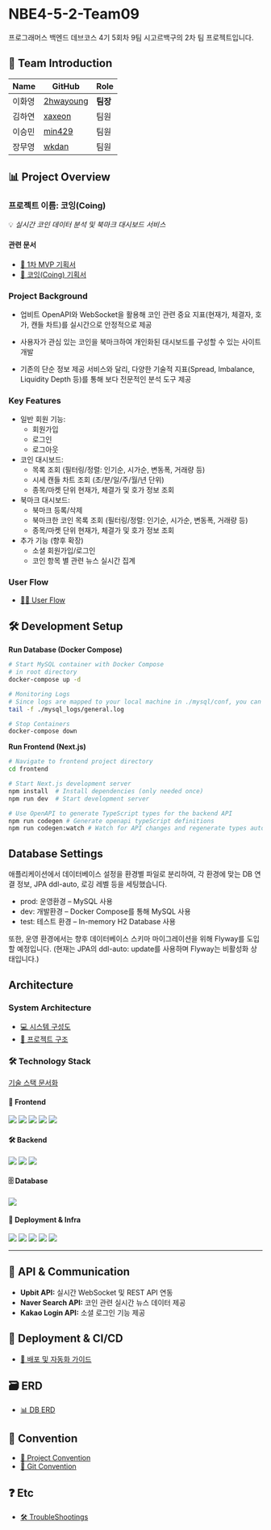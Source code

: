 # NBE4-5-2-Team09

프로그래머스 백엔드 데브코스 4기 5회차 9팀 시고르백구의 2차 팀 프로젝트입니다.


## 👥 Team Introduction

| Name     | GitHub                                    | Role       |
|----------|---------------------------------------------|------------|
| 이화영 | [2hwayoung](https://github.com/2hwayoung)  | **팀장**   |
| 김하연 | [xaxeon](https://github.com/xaxeon)        | 팀원       |
| 이승민 | [min429](https://github.com/min429)        | 팀원       |
| 장무영 | [wkdan](https://github.com/wkdan)          | 팀원       |


## 📊 Project Overview

### 프로젝트 이름: **코잉(Coing)**
💡 *실시간 코인 데이터 분석 및 북마크 대시보드 서비스*

#### 관련 문서
- [📘 1차 MVP 기획서](https://github.com/prgrms-be-devcourse/NBE4-5-2-Team09/wiki/%EC%BD%94%EC%9E%89(Coing)-1%EC%B0%A8-MVP-%EA%B8%B0%ED%9A%8D%EC%84%9C)
- [📝 코잉(Coing) 기획서](https://github.com/prgrms-be-devcourse/NBE4-5-2-Team09/wiki/%EC%BD%94%EC%9E%89(Coing)-%EA%B8%B0%ED%9A%8D%EC%84%9C)


### Project Background
 - 업비트 OpenAPI와 WebSocket을 활용해 코인 관련 중요 지표(현재가, 체결자, 호가, 캔들 차트)를 실시간으로 안정적으로 제공

 - 사용자가 관심 있는 코인을 북마크하여 개인화된 대시보드를 구성할 수 있는 사이트 개발

 - 기존의 단순 정보 제공 서비스와 달리, 다양한 기술적 지표(Spread, Imbalance, Liquidity Depth 등)를 통해 보다 전문적인 분석 도구 제공
 

### Key Features
 - 일반 회원 기능:
    - 회원가입
    - 로그인
    - 로그아웃
 - 코인 대시보드:
    - 목록 조회 (필터링/정렬: 인기순, 시가순, 변동폭, 거래량 등)
    - 시세 캔들 차트 조회 (초/분/일/주/월/년 단위)
    - 종목/마켓 단위 현재가, 체결가 및 호가 정보 조회
 - 북마크 대시보드:
    - 북마크 등록/삭제
    - 북마크한 코인 목록 조회 (필터링/정렬: 인기순, 시가순, 변동폭, 거래량 등)
    - 종목/마켓 단위 현재가, 체결가 및 호가 정보 조회
 - 추가 기능 (향후 확장)
    - 소셜 회원가입/로그인
    - 코인 항목 별 관련 뉴스 실시간 집계
      
### User Flow
- [👨‍💻 User Flow](https://github.com/prgrms-be-devcourse/NBE4-5-2-Team09/wiki/User-Flow)

## 🛠️ Development Setup

**Run Database (Docker Compose)**

```bash
# Start MySQL container with Docker Compose
# in root directory
docker-compose up -d

# Monitoring Logs
# Since logs are mapped to your local machine in ./mysql/conf, you can monitor them directly:
tail -f ./mysql_logs/general.log

# Stop Containers
docker-compose down

```

**Run Frontend (Next.js)**

```bash
# Navigate to frontend project directory
cd frontend

# Start Next.js development server
npm install  # Install dependencies (only needed once)
npm run dev  # Start development server

# Use OpenAPI to generate TypeScript types for the backend API
npm run codegen # Generate openapi typeScript definitions
npm run codegen:watch # Watch for API changes and regenerate types automatically

```

## Database Settings

애플리케이션에서 데이터베이스 설정을 환경별 파일로 분리하여, 각 환경에 맞는 DB 연결 정보, JPA ddl-auto, 로깅 레벨 등을 세팅했습니다.

- prod: 운영환경 – MySQL 사용
- dev: 개발환경 – Docker Compose를 통해 MySQL 사용
- test: 테스트 환경 – In-memory H2 Database 사용

또한, 운영 환경에서는 향후 데이터베이스 스키마 마이그레이션을 위해 Flyway를 도입할 예정입니다. (현재는 JPA의 ddl-auto: update를 사용하며 Flyway는 비활성화 상태입니다.)


## Architecture

### System Architecture
- [💻 시스템 구성도](https://github.com/prgrms-be-devcourse/NBE4-5-2-Team09/wiki/%EC%8B%9C%EC%8A%A4%ED%85%9C-%EA%B5%AC%EC%84%B1%EB%8F%84(%EC%95%84%ED%82%A4%ED%85%8D%EC%B2%98))
- [📃 프로젝트 구조](https://github.com/prgrms-be-devcourse/NBE4-5-2-Team09/wiki/%ED%94%84%EB%A1%9C%EC%A0%9D%ED%8A%B8-%EA%B5%AC%EC%A1%B0)

### 🛠️ Technology Stack
[기술 스택 문서화](https://github.com/prgrms-be-devcourse/NBE4-5-2-Team09/wiki/%EA%B8%B0%EC%88%A0-%EC%8A%A4%ED%83%9D)
#### 🎨 Frontend
<div align=""> 
  <img src="https://img.shields.io/badge/HTML5-E34F26?style=for-the-badge&logo=html5&logoColor=white"/>
  <img src="https://img.shields.io/badge/CSS3-1572B6?style=for-the-badge&logo=css3&logoColor=white"/>
  <img src="https://img.shields.io/badge/JavaScript-F7DF1E?style=for-the-badge&logo=javascript&logoColor=black"/>
  <img src="https://img.shields.io/badge/TypeScript-3178C6?style=for-the-badge&logo=typescript&logoColor=white"/>
  <img src="https://img.shields.io/badge/Next.js-000000?style=for-the-badge&logo=next.js&logoColor=white"/>
</div>

#### 🛠 Backend
<div align=""> 
  <img src="https://img.shields.io/badge/Java-007396?style=for-the-badge&logo=java&logoColor=white"/>
  <img src="https://img.shields.io/badge/SpringBoot-6DB33F?style=for-the-badge&logo=springboot&logoColor=white"/>
  <img src="https://img.shields.io/badge/Apache%20Tomcat-F8DC75?style=for-the-badge&logo=apachetomcat&logoColor=white"/>
</div>

#### 🗄 Database
<div align=""> 
  <img src="https://img.shields.io/badge/MySQL-4479A1?style=for-the-badge&logo=mysql&logoColor=white"/>
</div>

#### 🚀 Deployment & Infra
<div align=""> 
  <img src="https://img.shields.io/badge/Linux-FCC624?style=for-the-badge&logo=linux&logoColor=black"/>
  <img src="https://img.shields.io/badge/AWS-232F3E?style=for-the-badge&logo=amazonwebservices&logoColor=white"/>
  <img src="https://img.shields.io/badge/Vercel-000000?style=for-the-badge&logo=vercel&logoColor=white"/>
  <img src="https://img.shields.io/badge/Nginx-009639?style=for-the-badge&logo=nginx&logoColor=white"/>
  <img src="https://img.shields.io/badge/GitHub%20Actions-2088FF?style=for-the-badge&logo=githubactions&logoColor=white"/>
</div>

---

## 📡 API & Communication
- **Upbit API:** 실시간 WebSocket 및 REST API 연동
- **Naver Search API:** 코인 관련 실시간 뉴스 데이터 제공
- **Kakao Login API:** 소셜 로그인 기능 제공


## 🚀 Deployment & CI/CD
- [🔗 배포 및 자동화 가이드](https://github.com/prgrms-be-devcourse/NBE4-5-2-Team09/wiki/%EB%B0%B0%ED%8F%AC-%EB%B0%8F-%EC%9E%90%EB%8F%99%ED%99%94)


## 🗃 ERD
- [📊 DB ERD](https://github.com/prgrms-be-devcourse/NBE4-5-2-Team09/wiki/ERD)


## 📌 Convention
- [📑 Project Convention](https://github.com/prgrms-be-devcourse/NBE4-5-2-Team09/wiki/Convention)
- [📝 Git Convention](https://github.com/prgrms-be-devcourse/NBE4-5-2-Team09/wiki/Git-Hub-%ED%98%91%EC%97%85-%EA%B7%9C%EC%B9%99)


## ❓ Etc
- [🛠️ TroubleShootings](https://github.com/prgrms-be-devcourse/NBE4-5-2-Team09/wiki/TroubleShootings)
